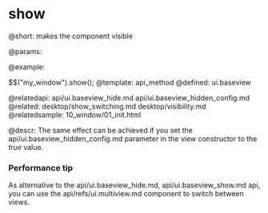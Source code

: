 show
=============


@short:
	makes the component visible
    
@params:

@example:

$$("my_window").show();
@template:	api_method
@defined:	ui.baseview	

@relatedapi:
	api/ui.baseview_hide.md
    api/ui.baseview_hidden_config.md
@related:
    desktop/show_switching.md
	desktop/visibility.md
@relatedsample:
	10_window/01_init.html
    
@descr:
The same effect can be achieved if you set the api/ui.baseview_hidden_config.md parameter in the view constructor to the *true* value.

### Performance tip

As alternative to the api/ui.baseview_hide.md, api/ui.baseview_show.md api, you can use the api/refs/ui.multiview.md component to switch between views.
